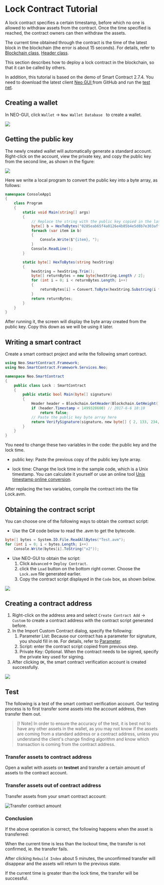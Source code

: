 # Lock Contract Tutorial

A lock contract specifies a certain timestamp, before which no one is allowed to withdraw assets from the contract. Once the time specified is reached, the contract owners can then withdraw the assets.

The current time obtained through the contract is the time of the latest block in the blockchain (the error is about 15 seconds). For details, refer to [Blockchain class](../reference/fw/dotnet/neo/Blockchain.md), [Header class](../reference/fw/dotnet/neo/Header.md).

This section describes how to deploy a lock contract in the blockchain, so that it can be called by others. 

In addition, this tutorial is based on the demo of Smart Contract 2.7.4. You need to download the latest client  [Neo GUI ](https://github.com/neo-project/neo-gui/releases) from GitHub and run the [test net](../../network/testnet.md).

## Creating a wallet

In NEO-GUI, click `Wallet` -> `New Wallet Database ` to create a wallet.

![](../../../assets/lock2_1.png)

## Getting the public key

The newly created wallet will automatically generate a standard account. Right-click on the account, view the private key, and copy the public key from the second line, as shown in the figure:

![](../../../assets/lock2_2.png)

Here we write a local program to convert the public key into a byte array, as follows:

```c#
namespace ConsoleApp1
{
    class Program
    {
        static void Main(string[] args)
        {
            // Replace the string with the public key copied in the last step
            byte[] b = HexToBytes("0285eab65f4a0126e4b85b4e5d8b7e303aff7efb360d595f2e3189bb90487ad5aa");
            foreach (var item in b)
            {
                Console.Write($"{item}, ");
            }
            Console.ReadLine();
        }

        static byte[] HexToBytes(string hexString)
        {
            hexString = hexString.Trim();
            byte[] returnBytes = new byte[hexString.Length / 2];
            for (int i = 0; i < returnBytes.Length; i++)
            {
                returnBytes[i] = Convert.ToByte(hexString.Substring(i * 2, 2), 16);
            }
            return returnBytes;
        }
    }
}
```

After running it, the screen will display the byte array created from the public key. Copy this down as we will be using it later.

## Writing a smart contract

Create a smart contract project and write the following smart contract. 

```c#
using Neo.SmartContract.Framework;
using Neo.SmartContract.Framework.Services.Neo;

namespace Neo.SmartContract
{
    public class Lock : SmartContract
    {
        public static bool Main(byte[] signature)
        {
            Header header = Blockchain.GetHeader(Blockchain.GetHeight());
            if (header.Timestamp < 1499328600) // 2017-6-6 18:10
                return false;
            // Paste the public key byte array here
            return VerifySignature(signature，new byte[] { 2, 133, 234, 182, 95, 74, 1, 38, 228, 184, 91, 78, 93, 139, 126, 48, 58, 255, 126, 251, 54, 13, 89, 95, 46, 49, 137, 187, 144, 72, 122, 213, 170 });
        }
    }
}
```

You need to change these two variables in the code: the public key and the lock time.

- public key: Paste the previous copy of the public key byte array.

- lock time: Change the lock time in the sample code, which is a Unix timestamp. You can calculate it yourself or use an online tool [Unix timestamp online conversion](https://unixtime.51240.com/).

After replacing the two variables, compile the contract into the file Lock.avm.

## Obtaining the contract script

You can choose one of the following ways to obtain the contract script:

- Use the C# code below to read the .avm to get the bytecode.


```c#
byte[] bytes = System.IO.File.ReadAllBytes("Test.avm");
for (int i = 0; i < bytes.Length; i++)
    Console.Write(bytes[i].ToString("x2"));
```

- Use NEO-GUI to obtain the script:
  1. Click  `Advanced`-> `Deploy Contract`.
  2. click the `Load` button on the bottom right corner. Choose the `Lock.avm` file generated earlier.
  3. Copy the contract script displayed in the `Code` box, as shown below.

![](../../../assets/lock2_5.png)

## Creating a contract address

1. Right-click on the address area and select `Create Contract Add` -> `Custom` to create a contract address with the contract script generated before.
2. In the Import Custom Contract dialog, specify the following:
   1. Parameter List: Because our contract has a parameter for signature, you should fill in `00`. For details, refer to [Parameter](../Parameter.md).
   2. Script: enter the contract script copied from previous step.
   3. Private Key: Optional. When the contract needs to be signed, specify the private key used for signing.
3. After clicking `OK`, the smart contract verification account is created successfully.

![](../../../assets/lock2_8.png)

## Test

The following is a test of the smart contract verification account. Our testing process is to first transfer some assets into the account address, then transfer them out.

> [! Note]
> In order to ensure the accuracy of the test, it is best not to have any other assets in the wallet, as you may not know if the assets are coming from a standard address or a contract address, unless you understand the client's change finding algorithm and know which transaction is coming from the contract address.

### Transfer assets to contract address

Open a wallet with assets on **testnet** and transfer a certain amount of assets to the contract account.

### Transfer assets out of contract address

Transfer assets from your smart contract account:

![Transfer contract amount](../../../assets/lock2_11.png)

### Conclusion

If the above operation is correct, the following happens when the asset is transferred:

When the current time is less than the lockout time, the transfer is not confirmed, ie. the transfer fails.

After clicking `Rebuild Index` about 5 minutes, the unconfirmed transfer will disappear and the assets will return to the previous state.

If the current time is greater than the lock time, the transfer will be successful.
